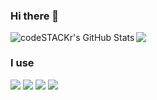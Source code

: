 
### Hi there 👋
<img align="left" alt="codeSTACKr's GitHub Stats" src="https://github-readme-stats.vercel.app/api?username=Philippeletug&show_icons=true&hide_border=false&title_color=ff652f&icon_color=FFE400&bg_color=09131B&text_color=ffffff&border_color=0c1a25" />
<img src="https://github-readme-stats.vercel.app/api/top-langs/?username=Philippeletug&theme=radical&layout=compact">


### I use
<a href="https://nodejs.org/" target="_blank" rel="nofollow noreferrer noopener"><img src="https://img.shields.io/badge/node.js%20-%2343853D.svg?&style=for-the-badge&logo=node.js&logoColor=white"/></a>
<a href="https://developer.mozilla.org/pl/docs/Web/JavaScript" target="_blank" rel="nofollow noreferrer noopener"><img src="https://img.shields.io/badge/javascript%20-%23323330.svg?&style=for-the-badge&logo=javascript&logoColor=%23F7DF1E"/></a>
<a href="https://developer.mozilla.org/pl/docs/Web/HTML" target="_blank" rel="nofollow noreferrer noopener"><img src="https://img.shields.io/badge/HTML-5-orange?logo=html5&logoColor=white"/></a>
<a href="https://developer.mozilla.org/pl/docs/Web/CSS" target="_blank" rel="nofollow noreferrer noopener"><img src="https://img.shields.io/badge/CSS-3-blue?logo=css3&logoColor=white"/></a>
